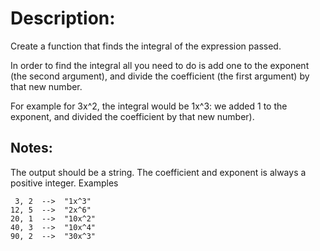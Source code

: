 # Description:
Create a function that finds the integral of the expression passed.

In order to find the integral all you need to do is add one to the exponent (the second argument), and divide the coefficient (the first argument) by that new number.

For example for 3x^2, the integral would be 1x^3: we added 1 to the exponent, and divided the coefficient by that new number).

## Notes:

The output should be a string.
The coefficient and exponent is always a positive integer.
Examples
```
 3, 2  -->  "1x^3"
12, 5  -->  "2x^6"
20, 1  -->  "10x^2"
40, 3  -->  "10x^4"
90, 2  -->  "30x^3"
```
